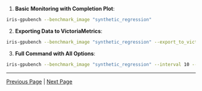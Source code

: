 1. **Basic Monitoring with Completion Plot**:
```sh
iris-gpubench --benchmark_image "synthetic_regression"
```

2. **Exporting Data to VictoriaMetrics**:
```sh
iris-gpubench --benchmark_image "synthetic_regression" --export_to_victoria
```

3. **Full Command with All Options**:
```sh
iris-gpubench --benchmark_image "synthetic_regression" --interval 10 --carbon_region "South England" --live_plot --export_to_victoria --monitor_benchmark_logs
```

---

[Previous Page](command_line_interface.md) | [Next Page](collecting_results.md)